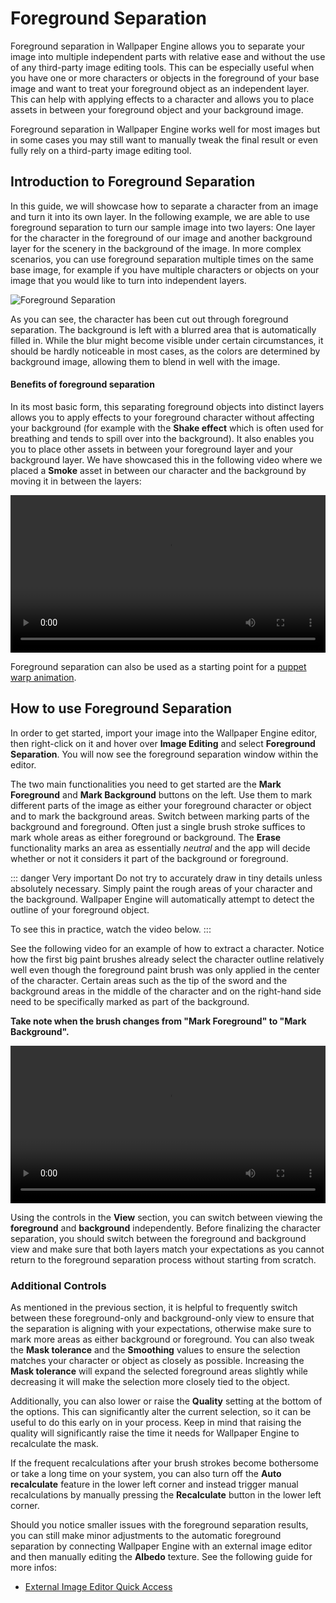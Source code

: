 # Foreground Separation

Foreground separation in Wallpaper Engine allows you to separate your image into multiple independent parts with relative ease and without the use of any third-party image editing tools. This can be especially useful when you have one or more characters or objects in the foreground of your base image and want to treat your foreground object as an independent layer. This can help with applying effects to a character and allows you to place assets in between your foreground object and your background image.

Foreground separation in Wallpaper Engine works well for most images but in some cases you may still want to manually tweak the final result or even fully rely on a third-party image editing tool.

## Introduction to Foreground Separation

In this guide, we will showcase how to separate a character from an image and turn it into its own layer. In the following example, we are able to use foreground separation to turn our sample image into two layers: One layer for the character in the foreground of our image and another background layer for the scenery in the background of the image. In more complex scenarios, you can use foreground separation multiple times on the same base image, for example if you have multiple characters or objects on your image that you would like to turn into independent layers.

![Foreground Separation](/img/foreground-separation/foreground_separation.gif)

As you can see, the character has been cut out through foreground separation. The background is left with a blurred area that is automatically filled in. While the blur might become visible under certain circumstances, it should be hardly noticeable in most cases, as the colors are determined by background image, allowing them to blend in well with the image.

#### Benefits of foreground separation

In its most basic form, this separating foreground objects into distinct layers allows you to apply effects to your foreground character without affecting your background (for example with the **Shake effect** which is often used for breathing and tends to spill over into the background). It also enables you you to place other assets in between your foreground layer and your background layer. We have showcased this in the following video where we placed a **Smoke** asset in between our character and the background by moving it in between the layers:

<video width="100%" controls autoplay loop>
  <source src="/videos/foreground_layering.mp4" type="video/mp4">
  Your browser does not support the video tag.
</video>

Foreground separation can also be used as a starting point for a [puppet warp animation](/scene/puppet-warp/introduction).

## How to use Foreground Separation

In order to get started, import your image into the Wallpaper Engine editor, then right-click on it and hover over **Image Editing** and select **Foreground Separation**. You will now see the foreground separation window within the editor.

The two main functionalities you need to get started are the **Mark Foreground** and **Mark Background** buttons on the left. Use them to mark different parts of the image as either your foreground character or object and to mark the background areas. Switch between marking parts of the background and foreground. Often just a single brush stroke suffices to mark whole areas as either foreground or background. The **Erase** functionality marks an area as essentially *neutral* and the app will decide whether or not it considers it part of the background or foreground.

::: danger Very important
Do not try to accurately draw in tiny details unless absolutely necessary. Simply paint the rough areas of your character and the background. Wallpaper Engine will automatically attempt to detect the outline of your foreground object.

To see this in practice, watch the video below.
:::

See the following video for an example of how to extract a character. Notice how the first big paint brushes already select the character outline relatively well even though the foreground paint brush was only applied in the center of the character. Certain areas such as the tip of the sword and the background areas in the middle of the character and on the right-hand side need to be specifically marked as part of the background.

**Take note when the brush changes from "Mark Foreground" to "Mark Background".**

<video width="100%" controls>
  <source src="/videos/foreground_separation.mp4" type="video/mp4">
  Your browser does not support the video tag.
</video>

Using the controls in the **View** section, you can switch between viewing the **foreground** and **background** independently. Before finalizing the character separation, you should switch between the foreground and background view and make sure that both layers match your expectations as you cannot return to the foreground separation process without starting from scratch.

### Additional Controls

As mentioned in the previous section, it is helpful to frequently switch between these foreground-only and background-only view to ensure that the separation is aligning with your expectations, otherwise make sure to mark more areas as either background or foreground. You can also tweak the **Mask tolerance** and the **Smoothing** values to ensure the selection matches your character or object as closely as possible. Increasing the **Mask tolerance** will expand the selected foreground areas slightly while decreasing it will make the selection more closely tied to the object.

Additionally, you can also lower or raise the **Quality** setting at the bottom of the options. This can significantly alter the current selection, so it can be useful to do this early on in your process. Keep in mind that raising the quality will significantly raise the time it needs for Wallpaper Engine to recalculate the mask.

If the frequent recalculations after your brush strokes become bothersome or take a long time on your system, you can also turn off the **Auto recalculate** feature in the lower left corner and instead trigger manual recalculations by manually pressing the **Recalculate** button in the lower left corner.

Should you notice smaller issues with the foreground separation results, you can still make minor adjustments to the automatic foreground separation by connecting Wallpaper Engine with an external image editor and then manually editing the **Albedo** texture. See the following guide for more infos:

* [External Image Editor Quick Access](/scene/image-preparation/external-editor)